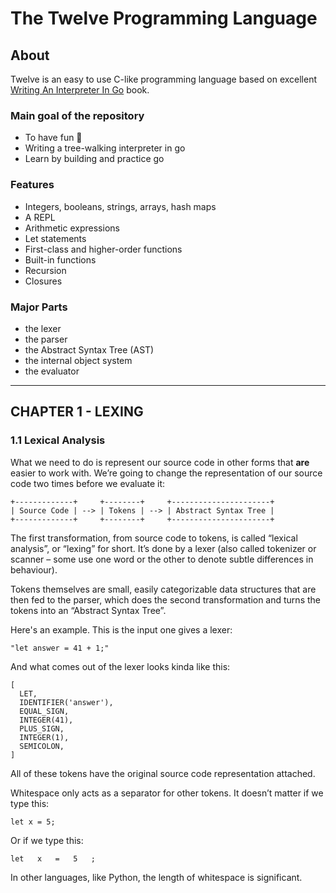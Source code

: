 # The Twelve Programming Language

## About

Twelve is an easy to use C-like programming language based on excellent [Writing An Interpreter In Go](https://interpreterbook.com) book.

### Main goal of the repository

- To have fun 🐒
- Writing a tree-walking interpreter in go
- Learn by building and practice go

### Features

- Integers, booleans, strings, arrays, hash maps
- A REPL
- Arithmetic expressions
- Let statements
- First-class and higher-order functions
- Built-in functions
- Recursion
- Closures

### Major Parts

- the lexer
- the parser
- the Abstract Syntax Tree (AST)
- the internal object system
- the evaluator

---

## CHAPTER 1 - LEXING

### 1.1 Lexical Analysis

What we need to do is represent our source code in other forms that **are** easier to work with. We’re going to change the representation of our source code two times before we evaluate it:

```
+-------------+     +--------+     +----------------------+
| Source Code | --> | Tokens | --> | Abstract Syntax Tree |
+-------------+     +--------+     +----------------------+
```

The first transformation, from source code to tokens, is called “lexical analysis”, or “lexing” for
short. It’s done by a lexer (also called tokenizer or scanner – some use one word or the other
to denote subtle differences in behaviour).

Tokens themselves are small, easily categorizable data structures that are then fed to the parser,
which does the second transformation and turns the tokens into an “Abstract Syntax Tree”.

Here's an example. This is the input one gives a lexer:

```
"let answer = 41 + 1;"
```

And what comes out of the lexer looks kinda like this:

```
[
  LET,
  IDENTIFIER('answer'),
  EQUAL_SIGN,
  INTEGER(41),
  PLUS_SIGN,
  INTEGER(1),
  SEMICOLON,
]
```

All of these tokens have the original source code representation attached.

Whitespace only acts as a separator for other tokens. It doesn’t matter if we type this:

```
let x = 5;
```

Or if we type this:

```
let   x   =   5   ;
```

In other languages, like Python, the length of whitespace is significant.
